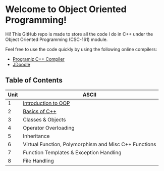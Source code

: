 # Welcome to Object Oriented Programming!

Hi! 
This GitHub repo is made to store all the code I do in C++ under the Object Oriented Programming (CSC-161) module.

Feel free to use the code quickly by using the following online compilers:
* [Programiz C++ Compiler](https://www.programiz.com/cpp-programming/online-compiler/)
* [JDoodle](https://www.jdoodle.com/online-compiler-c++/)


## Table of Contents
|Unit |ASCII                              |
|-|----------------------------------------------|
|1|[Introduction to OOP](https://github.com/suyogsatyal/cpp/blob/main/Chapter%201/Chapter%201.md)|
|2|[Basics of C++](https://github.com/suyogsatyal/cpp/blob/main/Chapter%202/Chapter%202.md)|
|3|Classes & Objects|
|4|Operator Overloading|
|5|Inheritance|
|6|Virtual Function, Polymorphism and Misc C++ Functions|
|7|Function Templates & Exception Handling|
|8|File Handling|
